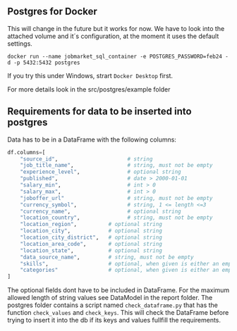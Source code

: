 ## Postgres for Docker 
This will change in the future but it works for now.
We have to look into the attached volume and it´s configuration, at the moment it uses the
default settings.

```shell
docker run --name jobmarket_sql_container -e POSTGRES_PASSWORD=feb24 -d -p 5432:5432 postgres
```
If you try this under Windows, strart `Docker Desktop` first.

For more details look in the src/postgres/example folder

## Requirements for data to be inserted into postgres
Data has to be in a DataFrame with the following columns:
```python
df.columns=[
    "source_id",                      # string
    "job_title_name",                 # string, must not be empty
    "experience_level",               # optional string
    "published",                      # date > 2000-01-01
    "salary_min",                     # int > 0
    "salary_max",                     # int > 0
    "joboffer_url"                    # string, must not be empty
    "currency_symbol",                # string, 1 <= length <=3 
    "currency_name",                  # optional string
    "location_country",               # string, must not be empty
    "location_region",          # optional string
    "location_city",            # optional string
    "location_city_district",   # optional string
    "location_area_code",       # optional string
    "location_state",           # optional string
    "data_source_name",         # string, must not be empty
    "skills",                   # optional, when given is either an empty list or must contain non empty strings
    "categories"                # optional, when given is either an empty list or must contain non empty strings
]
```
The optional fields dont have to be included in DataFrame.
For the maximum allowed length of string values see DataModel in the report folder.
The postgres folder contains a script named `check_dataframe.py` that has the function `check_values` and `check_keys`.
This will check the DataFrame before trying to insert it into the db if its keys and values fullfill
the requirements.